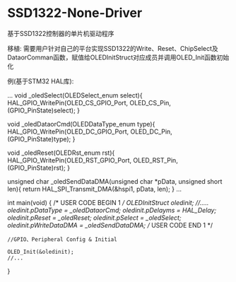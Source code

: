 # SSD1322-None-Driver
基于SSD1322控制器的单片机驱动程序

移植:
  需要用户针对自己的平台实现SSD1322的Write、Reset、ChipSelect及DataorComman函数，赋值给OLEDInitStruct对应成员并调用OLED_Init函数初始化
  
例(基于STM32 HAL库):

...
void _oledSelect(OLEDSelect_enum select){
      HAL_GPIO_WritePin(OLED_CS_GPIO_Port, OLED_CS_Pin, (GPIO_PinState)select);
}

void _oledDataorCmd(OLEDDataType_enum type){
      HAL_GPIO_WritePin(OLED_DC_GPIO_Port, OLED_DC_Pin, (GPIO_PinState)type);
}

void _oledReset(OLEDRst_enum rst){
      HAL_GPIO_WritePin(OLED_RST_GPIO_Port, OLED_RST_Pin, (GPIO_PinState)rst);
}

unsigned char _oledSendDataDMA(unsigned char *pData, unsigned short len){
    return HAL_SPI_Transmit_DMA(&hspi1, pData, len);
}
...


int main(void)
{
  /* USER CODE BEGIN 1 */
    OLEDInitStruct oledinit;
    //.....
    oledinit.pDataType = _oledDataorCmd;
    oledinit.pDelayms = HAL_Delay;
    oledinit.pReset = _oledReset;
    oledinit.pSelect = _oledSelect;
    oledinit.pWriteDataDMA = _oledSendDataDMA;
    /* USER CODE END 1 */
    
    //GPIO、Peripheral Config & Initial
    
    OLED_Init(&oledinit);
    //...
 }
